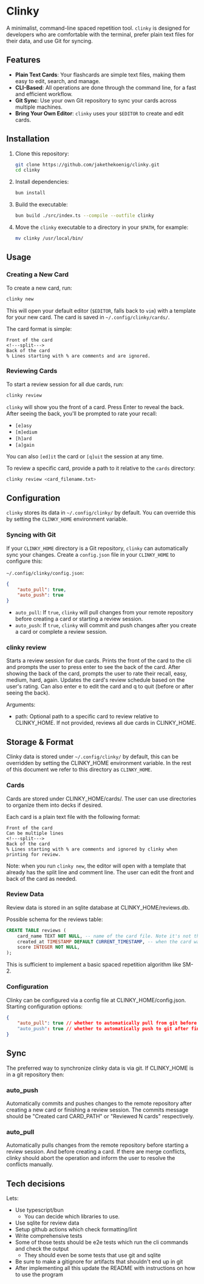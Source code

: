# Clinky

A minimalist, command-line spaced repetition tool. `clinky` is designed for developers who are comfortable with the terminal, prefer plain text files for their data, and use Git for syncing.

## Features

-   **Plain Text Cards**: Your flashcards are simple text files, making them easy to edit, search, and manage.
-   **CLI-Based**: All operations are done through the command line, for a fast and efficient workflow.
-   **Git Sync**: Use your own Git repository to sync your cards across multiple machines.
-   **Bring Your Own Editor**: `clinky` uses your `$EDITOR` to create and edit cards.

## Installation

1.  Clone this repository:
    ```sh
    git clone https://github.com/jakethekoenig/clinky.git
    cd clinky
    ```
2.  Install dependencies:
    ```sh
    bun install
    ```
3.  Build the executable:
    ```sh
    bun build ./src/index.ts --compile --outfile clinky
    ```
4.  Move the `clinky` executable to a directory in your `$PATH`, for example:
    ```sh
    mv clinky /usr/local/bin/
    ```

## Usage

### Creating a New Card

To create a new card, run:
```sh
clinky new
```
This will open your default editor (`$EDITOR`, falls back to `vim`) with a template for your new card. The card is saved in `~/.config/clinky/cards/`.

The card format is simple:
```
Front of the card
<!---split--->
Back of the card
% Lines starting with % are comments and are ignored.
```

### Reviewing Cards

To start a review session for all due cards, run:
```sh
clinky review
```
`clinky` will show you the front of a card. Press Enter to reveal the back. After seeing the back, you'll be prompted to rate your recall:

-   `[e]asy`
-   `[m]edium`
-   `[h]ard`
-   `[a]gain`

You can also `[ed]it` the card or `[q]uit` the session at any time.

To review a specific card, provide a path to it relative to the `cards` directory:
```sh
clinky review <card_filename.txt>
```

## Configuration

`clinky` stores its data in `~/.config/clinky/` by default. You can override this by setting the `CLINKY_HOME` environment variable.

### Syncing with Git

If your `CLINKY_HOME` directory is a Git repository, `clinky` can automatically sync your changes. Create a `config.json` file in your `CLINKY_HOME` to configure this:

`~/.config/clinky/config.json`:
```json
{
    "auto_pull": true,
    "auto_push": true
}
```

-   `auto_pull`: If `true`, `clinky` will pull changes from your remote repository before creating a card or starting a review session.
-   `auto_push`: If `true`, `clinky` will commit and push changes after you create a card or complete a review session.

### clinky review

Starts a review session for due cards. Prints the front of the card to the cli and prompts the user to press enter to see the back of the card. After showing the back of the card, prompts the user to rate their recall, easy, medium, hard, again. Updates the card's review schedule based on the user's rating. Can also enter e to edit the card and q to quit (before or after seeing the back).

Arguments:
* path: Optional path to a specific card to review relative to CLINKY_HOME. If not provided, reviews all due cards in CLINKY_HOME.

## Storage & Format

Clinky data is stored under `~/.config/clinky/` by default, this can be overridden by setting the CLINKY_HOME environment variable. In the rest of this document we refer to this directory as `CLINKY_HOME`.

### Cards

Cards are stored under CLINKY_HOME/cards/. The user can use directories to organize them into decks if desired.

Each card is a plain text file with the following format:
```
Front of the card
Can be multiple lines
<!---split--->
Back of the card
% Lines starting with % are comments and ignored by clinky when printing for review.
```

Note: when you run `clinky new`, the editor will open with a template that already has the split line and comment line. The user can edit the front and back of the card as needed.

### Review Data

Review data is stored in an sqlite database at CLINKY_HOME/reviews.db.

Possible schema for the reviews table:

```sql
CREATE TABLE reviews (
    card_name TEXT NOT NULL, -- name of the card file. Note it's not the path. Cards must have unique names and moving them doesn't affect the review data.
    created_at TIMESTAMP DEFAULT CURRENT_TIMESTAMP, -- when the card was reviewed
    score INTEGER NOT NULL,
);
```

This is sufficient to implement a basic spaced repetition algorithm like SM-2.

### Configuration

Clinky can be configured via a config file at CLINKY_HOME/config.json. Starting configuration options:
```json
{
    "auto_pull": true // whether to automatically pull from git before starting a review session
    "auto_push": true // whether to automatically push to git after finishing a review session or creating a card
}
```

## Sync

The preferred way to synchronize clinky data is via git. If CLINKY_HOME is in a git repository then:

### auto_push

Automatically commits and pushes changes to the remote repository after creating a new card or finishing a review session. The commits message should be "Created card CARD_PATH" or "Reviewed N cards" respectively.

### auto_pull

Automatically pulls changes from the remote repository before starting a review session. And before creating a card. If there are merge conflicts, clinky should abort the operation and inform the user to resolve the conflicts manually.


## Tech decisions

Lets:
* Use typescript/bun
    * You can decide which libraries to use.
* Use sqlite for review data
* Setup github actions which check formatting/lint
* Write comprehensive tests
* Some of those tests should be e2e tests which run the cli commands and check the output
    * They should even be some tests that use git and sqlite
* Be sure to make a gitignore for artifacts that shouldn't end up in git
* After implementing all this update the README with instructions on how to use the program
